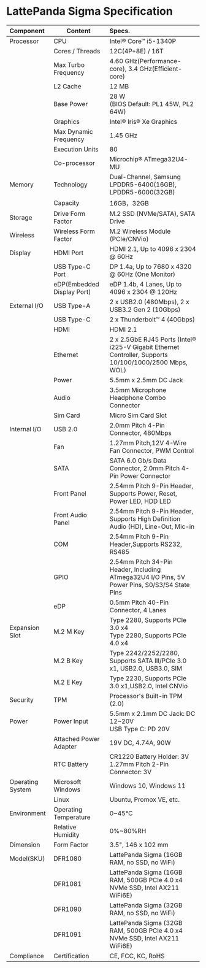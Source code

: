 # LattePanda Sigma Specification

| Component        | Content                    | Specs.                                                       |
| :--------------- | -------------------------- | :----------------------------------------------------------- |
| Processor        | CPU                        | Intel® Core™ i5-1340P                                        |
|                  | Cores / Threads            | 12C(4P+8E) / 16T                                             |
|                  | Max Turbo Frequency        | 4.60 GHz(Performance-core), 3.4 GHz(Efficient-core)          |
|                  | L2 Cache                   | 12 MB                                                        |
|                  | Base Power                 | 28 W  <br>(BIOS Default: PL1 45W, PL2 64W)                   |
|                  | Graphics                   | Intel® Iris® Xe Graphics                                     |
|                  | Max Dynamic Frequency      | 1.45 GHz                                                     |
|                  | Execution Units            | 80                                                           |
|                  | Co-processor               | Microchip® ATmega32U4-MU                                     |
| Memory           | Technology                 | Dual-Channel, Samsung LPDDR5-6400(16GB), LPDDR5-6000(32GB)   |
|                  | Capacity                   | 16GB，32GB                                                   |
| Storage          | Drive Form Factor          | M.2 SSD (NVMe/SATA), SATA Drive                              |
| Wireless         | Wireless Form Factor       | M.2 Wireless Module (PCIe/CNVio)                             |
| Display          | HDMI Port                  | HDMI 2.1, Up to 4096 x 2304 @ 60Hz                           |
|                  | USB Type-C Port            | DP 1.4a, Up to 7680 x 4320 @ 60Hz (One Monitor)              |
|                  | eDP(Embedded Display Port) | eDP 1.4b, 4 Lanes, Up to 4096 x 2304 @ 120Hz                 |
| External I/O     | USB Type-A                 | 2 x USB2.0 (480Mbps), 2 x USB3.2 Gen 2 (10Gbps)              |
|                  | USB Type-C                 | 2 x Thunderbolt™ 4 (40Gbps)                                  |
|                  | HDMI                       | HDMI 2.1                                                     |
|                  | Ethernet                   | 2 x 2.5GbE RJ45 Ports (Intel® i225-V Gigabit Ethernet Controller, Supports 10/100/1000/2500 Mbps, WOL) |
|                  | Power                      | 5.5mm x 2.5mm DC Jack                                        |
|                  | Audio                      | 3.5mm Microphone Headphone Combo Connector                   |
|                  | Sim Card                   | Micro Sim Card Slot                                          |
| Internal I/O     | USB 2.0                    | 2.0mm Pitch 4-Pin Connector, 480Mbps                         |
|                  | Fan                        | 1.27mm Pitch,12V 4-Wire Fan Connector, PWM Control           |
|                  | SATA                       | SATA 6.0 Gb/s Data Connector, 2.0mm Pitch 4-Pin Power Connector |
|                  | Front Panel                | 2.54mm Pitch 9-Pin Header, Supports Power, Reset, Power LED, HDD LED |
|                  | Front Audio Panel          | 2.54mm Pitch 9-Pin Header, Supports High Definition Audio (HD), Line-Out, Mic-in |
|                  | COM                        | 2.54mm Pitch 9-Pin Header,Supports RS232, RS485              |
|                  | GPIO                       | 2.54mm Pitch 34-Pin Header, Including ATmega32U4 I/O Pins, 5V Power Pins, S0/S3/S4 State Pins |
|                  | eDP                        | 0.5mm Pitch 40-Pin Connector, 4 Lanes                        |
| Expansion Slot   | M.2 M Key                  | Type 2280, Supports PCIe 3.0 x4<br>Type 2280, Supports PCIe 4.0 x4 |
|                  | M.2 B Key                  | Type 2242/2252/2280, Supports SATA III/PCIe 3.0 x1, USB2.0, USB3.0, SIM |
|                  | M.2 E Key                  | Type 2230, Supports PCIe 3.0 x1,USB2.0, Intel CNVio          |
| Security         | TPM                        | Processor's Built-in TPM (2.0)                               |
| Power            | Power Input                | 5.5mm x 2.1mm DC Jack: DC 12~20V <br>USB Type C: PD 20V      |
|                  | Attached Power Adapter     | 19V DC, 4.74A, 90W                                           |
|                  | RTC Battery                | CR1220 Battery Holder: 3V <br>1.27mm Pitch 2-Pin Connector: 3V |
| Operating System | Microsoft Windows          | Windows 10, Windows 11                                       |
|                  | Linux                      | Ubuntu, Promox VE, etc.                                      |
| Environment      | Operating Temperature      | 0~45℃                                                        |
|                  | Relative Humidity          | 0%~80%RH                                                     |
| Dimension        | Form Factor                | 3.5", 146 x 102 mm                                           |
| Model(SKU)       | DFR1080                    | LattePanda Sigma (16GB RAM, no SSD, no WiFi)                 |
|                  | DFR1081                    | LattePanda Sigma (16GB RAM, 500GB PCIe 4.0 x4 NVMe SSD, Intel AX211 WiFi6E) |
|                  | DFR1090                    | LattePanda Sigma (32GB RAM, no SSD, no WiFi)                 |
|                  | DFR1091                    | LattePanda Sigma (32GB RAM, 500GB PCIe 4.0 x4 NVMe SSD, Intel AX211 WiFi6E) |
| Compliance       | Certification              | CE, FCC, KC, RoHS                                            |

